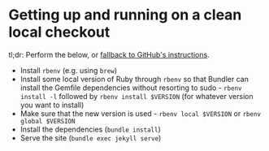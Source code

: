 # Getting up and running on a clean local checkout

tl;dr: Perform the below, or [fallback to GitHub's instructions](https://docs.github.com/en/pages/setting-up-a-github-pages-site-with-jekyll/testing-your-github-pages-site-locally-with-jekyll).

- Install `rbenv` (e.g. using `brew`)
- Install some local version of Ruby through `rbenv` so that Bundler can install the Gemfile dependencies without resorting to sudo - `rbenv install -l` followed by `rbenv install $VERSION` (for whatever version you want to install)
- Make sure that the new version is used - `rbenv local $VERSION` or `rbenv global $VERSION`
- Install the dependencies (`bundle install`)
- Serve the site (`bundle exec jekyll serve`)
